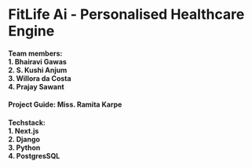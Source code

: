 # FitLife Ai - Personalised Healthcare Engine
#### Team members:<br> 1. Bhairavi Gawas <br> 2. S. Kushi Anjum <br> 3. Willora da Costa <br> 4. Prajay Sawant
#### Project Guide: Miss. Ramita Karpe

#### Techstack: <br> 1. Next.js <br> 2. Django <br> 3. Python <br> 4. PostgresSQL
